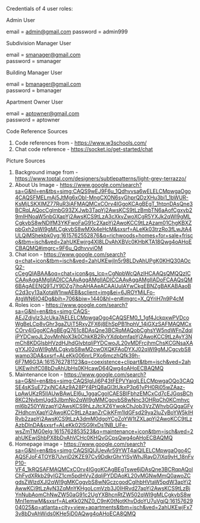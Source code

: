Credentials of 4 user roles:

Admin User

email = admin@gmail.com	
password = admin999

Subdivision Manager User

email = smanager@gmail.com	
password = smanager

Building Manager User

email = bmanager@gmail.com	
password = bmanager

Apartment Owner User

email = aptowner@gmail.com	
password = aptowner


Code Reference Sources

1. Code references from - https://www.w3schools.com/
2. Chat code reference - https://socket.io/get-started/chat

Picture Sources

1. Background image from - https://www.toptal.com/designers/subtlepatterns/light-grey-terrazzo/
2. About Us Image - https://www.google.com/search?sa=G&hl=en&tbs=simg:CAQS9wEJ9F6u_1Qdhvvsa6wELELCMpwgaOgo4CAQSFMELmAj5JtMg6xObI-MngCXON6syGhprQDzXHu3bi1_1bWUR-KsMjLSKXIMZ77RuR3iAFMAQMCxCOrv4IGgoKCAgBEgT_1htpnDAsQne3BCRqLAQocCglmbG93ZXJwb3TapYj2AwsKCS9tLzBmbTN6aAofCgxyb29mIHNoaW5nbGXapYj2AwsKCS9tLzA3cXkyZwoXCgR5YXJk2qWI9gMLCgkvbS8wNDlfM3YKFwoFaG91c2XapYj2AwoKCC9tLzAzam01ChgKBXZpbGxh2qWI9gMLCgkvbS8wMXk4eHcM&sxsrf=ALeKk03trzRo3fLwJtA4ULQiMShekbk0yg:1615762552876&q=richwoods+homes+for+sale+frisco&tbm=isch&ved=2ahUKEwjrg4XI8LDvAhXBVc0KHbKTA18Qwg4oAHoECBAQMQ#imgrc=9F6u_QdhvvviOM
3. Chat icon - https://www.google.com/search?q=chat+icon&tbm=isch&ved=2ahUKEwjIn5r98LDvAhUPgK0KHQ30AOcQ2-cCegQIABAA&oq=chat+icon&gs_lcp=CgNpbWcQAzIHCAAQsQMQQzICCAAyAggAMgIIADICCAAyAggAMgIIADICCAAyAggAMgIIADoFCAAQsQM6BAgAEENQ9TJY9DZg7jhoAHAAeACAAUuIAYwCkgEBNZgBAKABAaoBC2d3cy13aXotaW1nwAEB&sclient=img&ei=6JROYMiLFo-AtgWN6IO4Dg&bih=706&biw=1440&hl=en#imgrc=X_QYriH7n9P4cM
4. Roles icon - https://www.google.com/search?sa=G&hl=en&tbs=simg:CAQS-AEJZdiyIz3JcUka7AELELCMpwgaOgo4CAQSFM0_1_1gf4JckpxwPVDcoWgBeLCp8vGhr3gaZUiT5RxyZFX6j8EhSpPB1hphV_14jGXzSAFMAQMCxCOrv4IGgoKCAgBEgQ761c8DAsQne3BCRqMAQobCghsYW5ndWFnZdqliPYDCwoJL2ovMnNoX3k0ChkKB2RyYXdpbmfapYj2AwoKCC9tLzAyY3NmCh8KDGlsbHVzdHJhdGlvbtqliPYDCwoJL20vMDFrcjhmChsKCGNsaXAgYXJ02qWI9gMLCgkvbS8wM2cwOXQKFAoDYXJ02qWI9gMJCgcvbS8wamp3DA&sxsrf=ALeKk006nrLPXo6mczhQfk39h-6F7M6G3A:1615762781123&q=coexistence+clipart&tbm=isch&ved=2ahUKEwihifC08bDvAhUbHs0KHcawD64Qwg4oAHoECBAQMQ
5. Maintenance Icon - https://www.google.com/search?sa=G&hl=en&tbs=simg:CAQSlgIJj6P43tFEPVYaigILELCMpwgaOQo3CAQSE4sKSuE72xjNC4Az9A28PY4PtQ8aGl3tUkxP3p61yPH0Rj05wZAaz-LpAwUKzR5lIAUwBAwLEI6u_1ggaCgoICAESBIFbhzEMCxCd7cEJGqsBCh8KC2NvbmUgd3JlbmNo2qWI9gMMCgovbS8wNnc3OHRqCh0KCmhvcml6b250YWzapYj2AwsKCS9hLzJtcXZ6YwokChJob3VzZWhvbGQgaGFyZHdhcmXapYj2AwoKCC9tLzAzanZrCikKFm1ldGFsd29ya2luZyBoYW5kIHRvb2zapYj2AwsKCS9tLzA3dmM0dgoYCgZoYW1tZXLapYj2AwoKCC9tLzAzbDlnDA&sxsrf=ALeKk02ISG9lxDs1NB_UFe-wsZmTMG0elg:1615762853523&q=maintenance+icon&tbm=isch&ved=2ahUKEwjShbPX8bDvAhVCHc0KHQvGCpsQwg4oAHoECBAQMQ
6. Homepage image - https://www.google.com/search?sa=G&hl=en&tbs=simg:CAQSlQIJUevAr59YWT4aiQILELCMpwgaOgo4CAQSFJoF4TOYB7UvriD2KZE97Cy9DdkrGhrYlSyWhJRayD7lXq9yH_18nFvP10-VF4_1kRQSAFMAQMCxCOrv4IGgoKCAgBEgTswe6jDAsQne3BCRqpAQolChFvdXRkb29yIGZ1cm5pdHVyZdqliPYDDAoKL20vMGNwMmQ0awoZCgdsZWlzdXJl2qWI9gMKCggvbS8wNGczcgodCglhbHVtaW5pdW3apYj2AwwKCi9tLzAyN3ZqMnYKHgoLcmVzb3J0IHRvd27apYj2AwsKCS9tLzBjYnNubAomChNwZW50aG91c2UgYXBhcnRtZW502qWI9gMLCgkvbS8wMnI1emwM&sxsrf=ALeKk02NZ0_C9nK0tNotKhvDdoYU7uVgjQ:1615762904025&q=atlanta+city+view+apartments&tbm=isch&ved=2ahUKEwjFx73v8bDvAhWids0KHe5jD0AQwg4oAHoECA8QMQ
